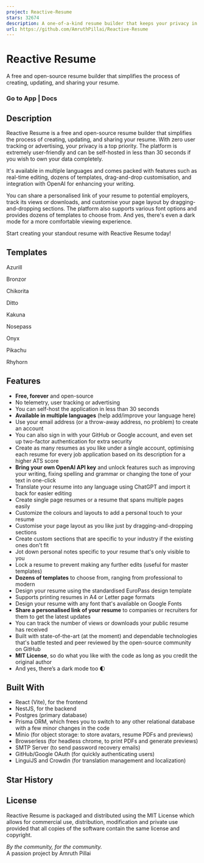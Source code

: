```yaml
---
project: Reactive-Resume
stars: 32674
description: A one-of-a-kind resume builder that keeps your privacy in mind. Completely secure, customizable, portable, open-source and free forever. Try it out today!
url: https://github.com/AmruthPillai/Reactive-Resume
---
```


Reactive Resume
===============

A free and open-source resume builder that simplifies the process of creating, updating, and sharing your resume.

### Go to App | Docs

Description
-----------

Reactive Resume is a free and open-source resume builder that simplifies the process of creating, updating, and sharing your resume. With zero user tracking or advertising, your privacy is a top priority. The platform is extremely user-friendly and can be self-hosted in less than 30 seconds if you wish to own your data completely.

It's available in multiple languages and comes packed with features such as real-time editing, dozens of templates, drag-and-drop customisation, and integration with OpenAI for enhancing your writing.

You can share a personalised link of your resume to potential employers, track its views or downloads, and customise your page layout by dragging-and-dropping sections. The platform also supports various font options and provides dozens of templates to choose from. And yes, there's even a dark mode for a more comfortable viewing experience.

Start creating your standout resume with Reactive Resume today!

Templates
---------

Azurill

Bronzor

Chikorita

Ditto

Kakuna

Nosepass

Onyx

Pikachu

Rhyhorn

Features
--------

-   **Free, forever** and open-source
-   No telemetry, user tracking or advertising
-   You can self-host the application in less than 30 seconds
-   **Available in multiple languages** (help add/improve your language here)
-   Use your email address (or a throw-away address, no problem) to create an account
-   You can also sign in with your GitHub or Google account, and even set up two-factor authentication for extra security
-   Create as many resumes as you like under a single account, optimising each resume for every job application based on its description for a higher ATS score
-   **Bring your own OpenAI API key** and unlock features such as improving your writing, fixing spelling and grammar or changing the tone of your text in one-click
-   Translate your resume into any language using ChatGPT and import it back for easier editing
-   Create single page resumes or a resume that spans multiple pages easily
-   Customize the colours and layouts to add a personal touch to your resume
-   Customise your page layout as you like just by dragging-and-dropping sections
-   Create custom sections that are specific to your industry if the existing ones don't fit
-   Jot down personal notes specific to your resume that's only visible to you
-   Lock a resume to prevent making any further edits (useful for master templates)
-   **Dozens of templates** to choose from, ranging from professional to modern
-   Design your resume using the standardised EuroPass design template
-   Supports printing resumes in A4 or Letter page formats
-   Design your resume with any font that's available on Google Fonts
-   **Share a personalised link of your resume** to companies or recruiters for them to get the latest updates
-   You can track the number of views or downloads your public resume has received
-   Built with state-of-the-art (at the moment) and dependable technologies that's battle tested and peer reviewed by the open-source community on GitHub
-   **MIT License**, so do what you like with the code as long as you credit the original author
-   And yes, there’s a dark mode too 🌓

Built With
----------

-   React (Vite), for the frontend
-   NestJS, for the backend
-   Postgres (primary database)
-   Prisma ORM, which frees you to switch to any other relational database with a few minor changes in the code
-   Minio (for object storage: to store avatars, resume PDFs and previews)
-   Browserless (for headless chrome, to print PDFs and generate previews)
-   SMTP Server (to send password recovery emails)
-   GitHub/Google OAuth (for quickly authenticating users)
-   LinguiJS and Crowdin (for translation management and localization)

Star History
------------

License
-------

Reactive Resume is packaged and distributed using the MIT License which allows for commercial use, distribution, modification and private use provided that all copies of the software contain the same license and copyright.

_By the community, for the community._  
A passion project by Amruth Pillai
